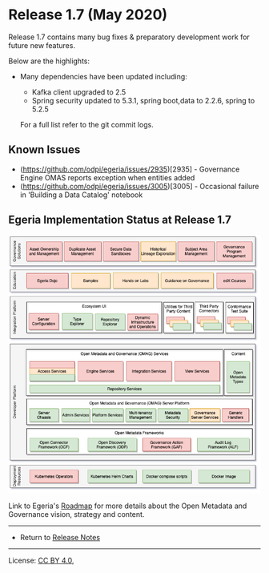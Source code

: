 <!-- SPDX-License-Identifier: CC-BY-4.0 -->
<!-- Copyright Contributors to the ODPi Egeria project. -->

# Release 1.7 (May 2020)

Release 1.7 contains many bug fixes & preparatory development work for future new features.

Below are the highlights:

* Many dependencies have been updated including:
    * Kafka client upgraded to 2.5
    * Spring security updated to 5.3.1, spring boot,data to 2.2.6, spring to 5.2.5
  
  For a full list refer to the git commit logs.

## Known Issues

* (https://github.com/odpi/egeria/issues/2935)[2935] - Governance Engine OMAS reports exception when entities added
* (https://github.com/odpi/egeria/issues/3005)[3005] - Occasional failure in 'Building a Data Catalog' notebook

## Egeria Implementation Status at Release 1.7
 
![Egeria Implementation Status](../open-metadata-publication/website/roadmap/functional-organization-showing-implementation-status-for-1.7.png#pagewidth)
 
 Link to Egeria's [Roadmap](../open-metadata-publication/website/roadmap) for more details about the
 Open Metadata and Governance vision, strategy and content.
 
----
 * Return to [Release Notes](.)
    
----
License: [CC BY 4.0](https://creativecommons.org/licenses/by/4.0/),
